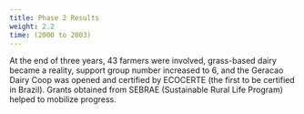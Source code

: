 ```yaml
---
title: Phase 2 Results
weight: 2.2
time: (2000 to 2003)
---
```

 At the end of three years, 43 farmers were involved, grass-based dairy became a reality, support group number increased to 6, and the Geracao Dairy Coop was opened and certified by ECOCERTE (the first to be certified in Brazil). Grants obtained from SEBRAE (Sustainable Rural Life Program) helped to mobilize progress.
